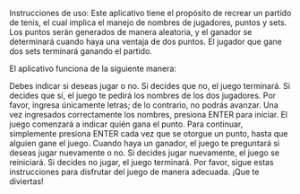 Instrucciones de uso:
Este aplicativo tiene el propósito de recrear un partido de tenis, el cual implica el manejo de nombres de jugadores, puntos y sets. Los puntos serán generados de manera aleatoria, y el ganador se determinará cuando haya una ventaja de dos puntos. El jugador que gane dos sets terminará ganando el partido.

El aplicativo funciona de la siguiente manera:

Debes indicar si deseas jugar o no.
Si decides que no, el juego terminará.
Si decides que sí, el juego te pedirá los nombres de los dos jugadores. Por favor, ingresa únicamente letras; de lo contrario, no podrás avanzar.
Una vez ingresados correctamente los nombres, presiona ENTER para iniciar. El juego comenzará a indicar quién gana el punto. Para continuar, simplemente presiona ENTER cada vez que se otorgue un punto, hasta que alguien gane el juego.
Cuando haya un ganador, el juego te preguntará si deseas jugar nuevamente o no.
Si decides jugar nuevamente, el juego se reiniciará.
Si decides no jugar, el juego terminará.
Por favor, sigue estas instrucciones para disfrutar del juego de manera adecuada. ¡Que te diviertas!
